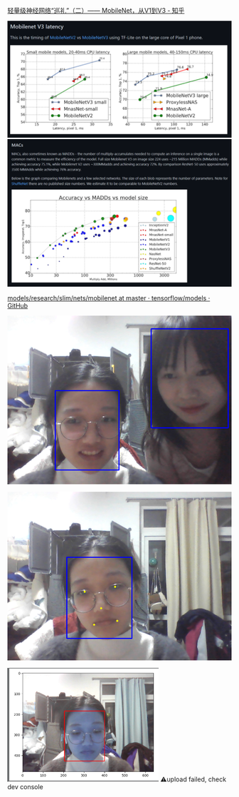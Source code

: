 [轻量级神经网络“巡礼”（二）—— MobileNet，从V1到V3 - 知乎](https://zhuanlan.zhihu.com/p/70703846)

![](https://raw.githubusercontent.com/acdefg/cdn/main/obsidian/20230325234659.png)
![](https://raw.githubusercontent.com/acdefg/cdn/main/obsidian/20230325234722.png)

[models/research/slim/nets/mobilenet at master · tensorflow/models · GitHub](https://github.com/tensorflow/models/tree/master/research/slim/nets/mobilenet)

![](https://raw.githubusercontent.com/acdefg/cdn/main/obsidian/20230326002810.png)

![](https://raw.githubusercontent.com/acdefg/cdn/main/obsidian/20230326003315.png)

![](https://raw.githubusercontent.com/acdefg/cdn/main/obsidian/20230326003611.png)
⚠️upload failed, check dev console

